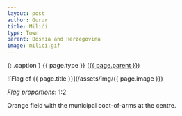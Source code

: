 ```yaml
---
layout: post
author: Gurur
title: Milići
type: Town
parent: Bosnia and Herzegovina
image: milici.gif
---
```

{: .caption }
{{ page.type }} ([{{ page.parent }}](/2019/03/30/bosnia-and-herzegovina.html))

![Flag of {{ page.title }}](/assets/img/{{ page.image }})

*Flag proportions*: 1:2

Orange field with the municipal coat-of-arms at the centre.